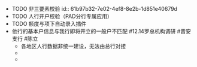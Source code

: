 - TODO 非三要素校验
  id:: 61b97b32-7e02-4ef8-8e2b-1d851e40679d
- TODO 人行开户校验（PAD分行专属应用）
- TODO 额度与项下自动录入插件
- 他行的基本户信息与我行即将开立的一般户不匹配 #12.14罗总机构调研 #晋安支行 #陈立
	- 各地区人行数据非统一建设，无法由总行对接
	-
	-